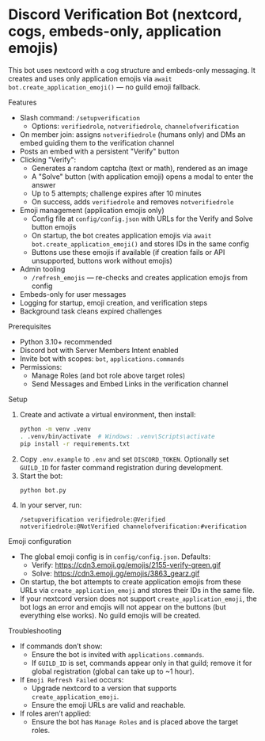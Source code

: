 # Discord Verification Bot (nextcord, cogs, embeds-only, application emojis)

This bot uses nextcord with a cog structure and embeds-only messaging. It creates and uses only application emojis via `await bot.create_application_emoji()` — no guild emoji fallback.

Features
- Slash command: `/setupverification`
  - Options: `verifiedrole`, `notverifiedrole`, `channelofverification`
- On member join: assigns `notverifiedrole` (humans only) and DMs an embed guiding them to the verification channel
- Posts an embed with a persistent "Verify" button
- Clicking "Verify":
  - Generates a random captcha (text or math), rendered as an image
  - A "Solve" button (with application emoji) opens a modal to enter the answer
  - Up to 5 attempts; challenge expires after 10 minutes
  - On success, adds `verifiedrole` and removes `notverifiedrole`
- Emoji management (application emojis only)
  - Config file at `config/config.json` with URLs for the Verify and Solve button emojis
  - On startup, the bot creates application emojis via `await bot.create_application_emoji()` and stores IDs in the same config
  - Buttons use these emojis if available (if creation fails or API unsupported, buttons work without emojis)
- Admin tooling
  - `/refresh_emojis` — re-checks and creates application emojis from config
- Embeds-only for user messages
- Logging for startup, emoji creation, and verification steps
- Background task cleans expired challenges

Prerequisites
- Python 3.10+ recommended
- Discord bot with Server Members Intent enabled
- Invite bot with scopes: `bot`, `applications.commands`
- Permissions:
  - Manage Roles (and bot role above target roles)
  - Send Messages and Embed Links in the verification channel

Setup
1. Create and activate a virtual environment, then install:
   ```bash
   python -m venv .venv
   . .venv/bin/activate  # Windows: .venv\Scripts\activate
   pip install -r requirements.txt
   ```
2. Copy `.env.example` to `.env` and set `DISCORD_TOKEN`. Optionally set `GUILD_ID` for faster command registration during development.
3. Start the bot:
   ```bash
   python bot.py
   ```
4. In your server, run:
   ```
   /setupverification verifiedrole:@Verified notverifiedrole:@NotVerified channelofverification:#verification
   ```

Emoji configuration
- The global emoji config is in `config/config.json`. Defaults:
  - Verify: https://cdn3.emoji.gg/emojis/2155-verify-green.gif
  - Solve: https://cdn3.emoji.gg/emojis/3863_gearz.gif
- On startup, the bot attempts to create application emojis from these URLs via `create_application_emoji` and stores their IDs in the same file.
- If your nextcord version does not support `create_application_emoji`, the bot logs an error and emojis will not appear on the buttons (but everything else works). No guild emojis will be created.

Troubleshooting
- If commands don’t show:
  - Ensure the bot is invited with `applications.commands`.
  - If `GUILD_ID` is set, commands appear only in that guild; remove it for global registration (global can take up to ~1 hour).
- If `Emoji Refresh Failed` occurs:
  - Upgrade nextcord to a version that supports `create_application_emoji`.
  - Ensure the emoji URLs are valid and reachable.
- If roles aren’t applied:
  - Ensure the bot has `Manage Roles` and is placed above the target roles.